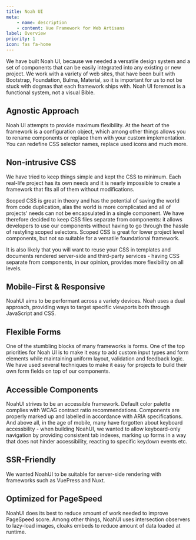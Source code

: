 ```yaml
---
title: Noah UI
meta: 
    - name: description
    - content: Vue Framework for Web Artisans
label: Overview
priority: 1
icon: fas fa-home
---
```


We have built Noah UI, because we needed a versatile design system and a set of components that can be easily integrated into any existing or new project. We work with a variety of web sites, that have been built with
Bootstrap, Foundation, Bulma, Material, so it is important for us to not be stuck with dogmas that each framework ships with. Noah UI foremost is a functional system, not a visual Bible. 

## Agnostic Approach

Noah UI attempts to provide maximum flexibility. At the heart of the framework is a configuration object, which among other things allows you to rename components or replace them with your custom implementation. You can redefine CSS selector names, replace used icons and much more.

## Non-intrusive CSS

We have tried to keep things simple and kept the CSS to minimum. Each real-life project has its own needs and it is nearly impossible to create a framework that fits all of them without modifications.

Scoped CSS is great in theory and has the potential of saving the world from code duplication, alas the world is more complicated and all of projects' needs can not be encapsulated in a single component. We have therefore decided to keep CSS files separate from components: it allows developers to use our components without having to go through the hassle of restyling scoped selectors. Scoped CSS is great for lower project level components, but not so suitable for a versatile foundational framework.

It is also likely that you will want to reuse your CSS in templates and documents rendered server-side and third-party services - having CSS separate from components, in our opinion, provides more flexibility on all levels.

## Mobile-First & Responsive

NoahUI aims to be performant across a variety devices. Noah uses a dual approach, providing ways to target specific viewports both through JavaScript and CSS. 

## Flexible Forms

One of the stumbling blocks of many frameworks is forms. One of the top priorities for Noah UI is to make it easy to add custom input types and form elements while maintaining uniform layout, validation and feedback logic. We have used several techniques to make it easy for projects to build their own form fields on top of our components.

## Accessible Components

NoahUI strives to be an accessible framework. Default color palette complies with WCAG contract ratio recommendations. Components are properly marked up and labelled in accordance with ARIA specifications. And above all, in the age of mobile, many have forgotten about keyboard accessbility - when building NoahUI, we wanted to allow keyboard-only navigation by providing consistent tab indexes, marking up forms in a way that does not hinder accessibility, reacting to specific keydown events etc.

## SSR-Friendly

We wanted NoahUI to be suitable for server-side rendering with frameworks such as VuePress and Nuxt.

## Optimized for PageSpeed

NoahUI does its best to reduce amount of work needed to improve PageSpeed score. Among other things, NoahUI uses intersection observers to lazy-load images, cloaks embeds to reduce amount of data loaded at runtime.  
 




